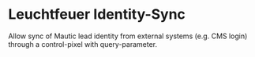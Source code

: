 # Leuchtfeuer Identity-Sync
Allow sync of Mautic lead identity from external systems (e.g. CMS login) through a control-pixel with query-parameter.
